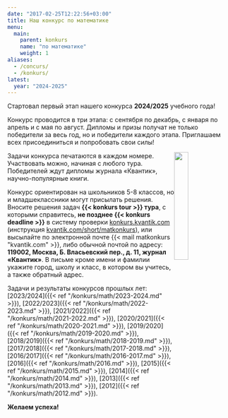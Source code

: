 ```yaml
---
date: "2017-02-25T12:22:56+03:00"
title: Наш конкурс по математике
menu: 
  main:
    parent: konkurs
    name: "по математике"
    weight: 1
aliases:
  - /concurs/
  - /konkurs/
latest: 
  year: "2024-2025"
---
```



Стартовал первый этап нашего конкурса **2024/2025** учебного года!

Конкурс проводится в три этапа: с сентября по декабрь, с января по апрель и с мая по август. Дипломы и призы получат не только победители за весь год, но и победители каждого этапа.
Приглашаем всех присоединиться и попробовать свои силы!


<img src="winner.png" width="25%" height="25%" style="margin-top: 0px; margin-bottom: 0px; margin-left: 0px; margin-right: 0px;float:right;" >

Задачи конкурса печатаются в каждом номере. Участвовать можно, начиная с любого тура. Победителей ждут дипломы журнала «Квантик», научно-популярные книги.

Конкурс ориентирован на школьников 5-8 классов, но и младшеклассники могут присылать решения. Вносите решения задач **{{< konkurs tour >}} тура**, с которыми справитесь, **не позднее {{< konkurs deadline >}}** в систему проверки [konkurs.kvantik.com](http://konkurs.kvantik.com) (инструкция [kvantik.com/short/matkonkurs](https://kvantik.com/short/matkonkurs)), или высылайте по электронной почте {{< mail matkonkurs "kvantik.com" >}},
либо обычной почтой по адресу: **119002, Москва, Б. Власьевский пер., д. 11, журнал «Квантик»**. В письме кроме имени и фамилии укажите город, школу и класс, в котором вы учитесь, а также обратный адрес.
 
Задачи и результаты конкурсов прошлых лет: [2023/2024]({{< ref "/konkurs/math/2023-2024.md" >}}), [2022/2023]({{< ref "/konkurs/math/2022-2023.md" >}}), [2021/2022]({{< ref "/konkurs/math/2021-2022.md" >}}), [2020/2021]({{< ref "/konkurs/math/2020-2021.md" >}}), [2019/2020]({{< ref "/konkurs/math/2019-2020.md" >}}), [2018/2019]({{< ref "/konkurs/math/2018-2019.md" >}}), [2017/2018]({{< ref "/konkurs/math/2017-2018.md" >}}), [2016/2017]({{< ref "/konkurs/math/2016-2017.md" >}}), [2016]({{< ref "/konkurs/math/2016.md" >}}), [2015]({{< ref "/konkurs/math/2015.md" >}}), [2014]({{< ref "/konkurs/math/2014.md" >}}), [2013]({{< ref "/konkurs/math/2013.md" >}}), [2012]({{< ref "/konkurs/math/2012.md" >}}).

**Желаем успеха!**

